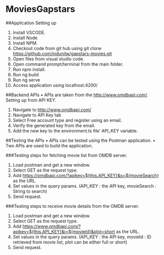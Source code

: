 # MoviesGapstars

##Application Setting up
1. Install VSCODE.
2. Install Node
3. Install NPM.
4. Checkout code from git hub using git clone https://github.com/indunilw/gapstars-movies.git
5. Open files from visual studio code.
6. Open command prompt/terminal from the main folder.
7. Run npm install.
8. Run ng build
9. Run ng serve
10. Access application using localhost:4200/


##Backend APIs
• APIs are taken from the http://www.omdbapi.com/.
Setting up from API KEY.
1. Navigate to http://www.omdbapi.com/
2. Navigate to API Key tab
3. Select Free account type and register using an email.
4. Verify the generated key from the email.
5. Add the new key to the environment.ts file’ API_KEY variable.


##Testing the APIs
• APIs can be tested using the Postman application.
• Two APIs are used to build the application.


###Testing steps for fetching movie list from OMDB server.
1. Load postman and get a new window.
2. Select GET as the request type.
3. Add https://omdbapi.com/?apikey=${this.API_KEY}&s=${movieSearch} as the URL.
4. Set values in the query params. (API_KEY : the API key, movieSearch : String to search)
5. Send request.


###Testing steps to receive movie details from the OMDB server.
1. Load postman and get a new window.
2. Select GET as the request type.
3. Add https://www.omdbapi.com/?apikey=${this.API_KEY}&i=${movieId}&plot=short as the URL.
4. Set values in the query params. (API_KEY : the API key, movieId : ID retrieved from movie list, plot can be either full or short)
5. Send request.

